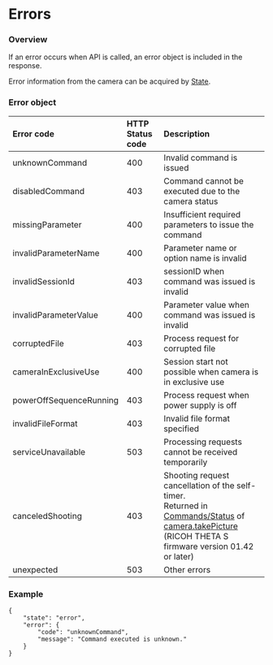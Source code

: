 # Errors

### Overview

If an error occurs when API is called, an error object is included in the response.

Error information from the camera can be acquired by [State](state.md).

### Error object

| Error code | HTTP<br>Status code | Description |
|:--|:--|:--|
| unknownCommand | 400 | Invalid command is issued |
| disabledCommand | 403 | Command cannot be executed due to the camera status |
| missingParameter | 400 | Insufficient required parameters to issue the command |
| invalidParameterName | 400 | Parameter name or option name is invalid |
| invalidSessionId | 403 | sessionID when command was issued is invalid |
| invalidParameterValue | 400 | Parameter value when command was issued is invalid |
| corruptedFile | 403 | Process request for corrupted file |
| cameraInExclusiveUse | 400 | Session start not possible when camera is in exclusive use |
| powerOffSequenceRunning | 403 | Process request when power supply is off |
| invalidFileFormat | 403 | Invalid file format specified |
| serviceUnavailable | 503 | Processing requests cannot be received temporarily |
 canceledShooting | 403 | Shooting request cancellation of the self-timer.<br>Returned in [Commands/Status](commands_status.md) of [camera.takePicture](../commands/camera.take_picture.md)<br>(RICOH THETA S firmware version 01.42 or later) |
| unexpected | 503 | Other errors |

### Example

```
{
    "state": "error",
    "error": {
        "code": "unknownCommand",
        "message": "Command executed is unknown."
    }
}
```
